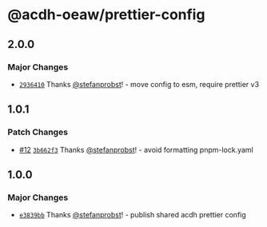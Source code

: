 # @acdh-oeaw/prettier-config

## 2.0.0

### Major Changes

- [`2936410`](https://github.com/acdh-oeaw/prettier-config/commit/29364108bfdabe976837d7f024c49df9e2e47d4a)
  Thanks [@stefanprobst](https://github.com/stefanprobst)! - move config to esm, require prettier v3

## 1.0.1

### Patch Changes

- [#12](https://github.com/acdh-oeaw/prettier-config/pull/12)
  [`3b662f3`](https://github.com/acdh-oeaw/prettier-config/commit/3b662f37c9cec37eed539c36a43b4ace3b4edf95)
  Thanks [@stefanprobst](https://github.com/stefanprobst)! - avoid formatting pnpm-lock.yaml

## 1.0.0

### Major Changes

- [`e3839bb`](https://github.com/acdh-oeaw/prettier-config/commit/e3839bbee6a9259de5e744398274226f16540c46)
  Thanks [@stefanprobst](https://github.com/stefanprobst)! - publish shared acdh prettier config
